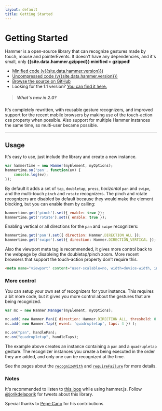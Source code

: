 ```yaml
---
layout: default
title: Getting Started
---
```


# Getting Started
Hammer is a open-source library that can recognize gestures made by touch, mouse and pointerEvents.
It doesn't have any dependencies, and it's small, only __{{site.data.hammer.gzipped}} minified + gzipped__!

- [Minified code (v{{site.data.hammer.version}})](/dist/hammer.min.js)
- [Uncompressed code (v{{site.data.hammer.version}})](/dist/hammer.js)
- [Browse the source on GitHub](https://github.com/hammerjs/hammer.js/tree/master/)
- Looking for the 1.1 version? [You can find it here.](https://github.com/hammerjs/hammer.js/tree/1.1.x)

> ##### What's new in 2.0?
It's completely rewritten, with reusable gesture recognizers, and improved support for the recent mobile
browsers by making use of the touch-action css property when possible. Also support for multiple Hammer
instances the same time, so multi-user became possible.

---

## Usage

It's easy to use, just include the library and create a new instance.

````js
var hammertime = new Hammer(myElement, myOptions);
hammertime.on('pan', function(ev) {
	console.log(ev);
});
````

By default it adds a set of `tap`, `doubletap`, `press`, _horizontal_ `pan` and `swipe`, and the
multi-touch `pinch` and `rotate` recognizers. The pinch and rotate recognizers are disabled by default
because they would make the element blocking, but you can enable them by calling:

````js
hammertime.get('pinch').set({ enable: true });
hammertime.get('rotate').set({ enable: true });
````

Enabling vertical or all directions for the `pan` and `swipe` recognizers:

````js
hammertime.get('pan').set({ direction: Hammer.DIRECTION_ALL });
hammertime.get('swipe').set({ direction: Hammer.DIRECTION_VERTICAL });
````

Also the viewport meta tag is recommended, it gives more control back to the webpage by disableing the
doubletap/pinch zoom. More recent browsers that support the touch-action property don't require this.

````html
<meta name="viewport" content="user-scalable=no, width=device-width, initial-scale=1, maximum-scale=1">
````

### More control
You can setup your own set of recognizers for your instance. This requires a bit more code, but it gives you more
control about the gestures that are being recognized.

````js
var mc = new Hammer.Manager(myElement, myOptions);

mc.add( new Hammer.Pan({ direction: Hammer.DIRECTION_ALL, threshold: 0 }) );
mc.add( new Hammer.Tap({ event: 'quadrupletap', taps: 4 }) );

mc.on("pan", handlePan);
mc.on("quadrupletap", handleTaps);
````
The example above creates an instance containing a `pan` and a `quadrupletap` gesture. The recognizer instances you
create a being executed in the order they are added, and only one can be recognized at the time.

See the pages about the [`recognizeWith`](recognize-with.html) and [`requireFailure`](require-failure.html) for
more details.

### Notes
It's recommended to listen to [this loop](http://soundcloud.com/eightmedia/hammerhammerhammer) while using hammer.js.
Follow [@jorikdelaporik](https://twitter.com/jorikdelaporik) for tweets about this library.

Special thanks to [Pepe Cano](https://github.com/ppcano) for his contributions.
